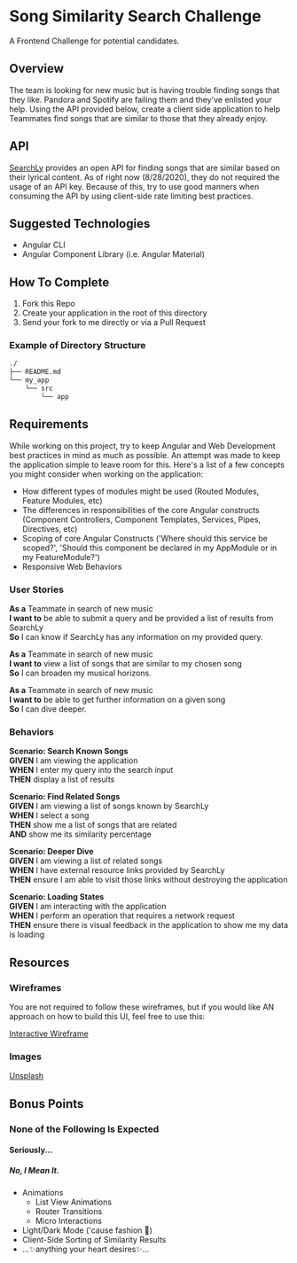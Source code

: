 # Song Similarity Search Challenge
A Frontend Challenge for potential candidates.

## Overview
The team is looking for new music but is having trouble finding songs that they like. Pandora and Spotify are failing them and they've enlisted your help. Using the API provided below, create a client side application to help Teammates find songs that are similar to those that they already enjoy.

## API
[SearchLy](https://searchly.asuarez.dev/docs/v1) provides an open API for finding songs that are similar based on their lyrical content. As of right now (8/28/2020), they do not required the usage of an API key. Because of this, try to use good manners when consuming the API by using client-side rate limiting best practices.

## Suggested Technologies
* Angular CLI
* Angular Component Library (i.e. Angular Material)

## How To Complete
1. Fork this Repo
2. Create your application in the root of this directory
3. Send your fork to me directly or via a Pull Request

### Example of Directory Structure
```bash
./
├── README.md
└── my_app
    └── src
        └── app
```

## Requirements
While working on this project, try to keep Angular and Web Development best practices in mind as much as possible. An attempt was made to keep the application simple to leave room for this. Here's a list of a few concepts you might consider when working on the application: 
* How different types of modules might be used (Routed Modules, Feature Modules, etc)
* The differences in responsibilities of the core Angular constructs (Component Controllers, Component Templates, Services, Pipes, Directives, etc)
* Scoping of core Angular Constructs ('Where should this service be scoped?', 'Should this component be declared in my AppModule or in my FeatureModule?')
* Responsive Web Behaviors

### User Stories
**As a** Teammate in search of new music  
**I want to** be able to submit a query and be provided a list of results from SearchLy  
**So** I can know if SearchLy has any information on my provided query.  

**As a** Teammate in search of new music  
**I want to** view a list of songs that are similar to my chosen song   
**So** I can broaden my musical horizons.  

**As a** Teammate in search of new music  
**I want to** be able to get further information on a given song  
**So** I can dive deeper.  

### Behaviors
**Scenario: Search Known Songs**  
**GIVEN** I am viewing the application  
**WHEN** I enter my query into the search input  
**THEN** display a list of results  

**Scenario: Find Related Songs**  
**GIVEN** I am viewing a list of songs known by SearchLy  
**WHEN** I select a song  
**THEN** show me a list of songs that are related  
**AND** show me its similarity percentage  

**Scenario: Deeper Dive**  
**GIVEN** I am viewing a list of related songs  
**WHEN** I have external resource links provided by SearchLy  
**THEN** ensure I am able to visit those links without destroying the application  

**Scenario: Loading States**  
**GIVEN** I am interacting with the application  
**WHEN** I perform an operation that requires a network request  
**THEN** ensure there is visual feedback in the application to show me my data is loading  

## Resources
### Wireframes
You are not required to follow these wireframes, but if you would like AN approach on how to build this UI, feel free to use this:

[Interactive Wireframe](https://www.figma.com/proto/LSoza6gcKmeGMld9nQgDSg/SearchLy-Wireframes?node-id=2%3A3&viewport=244%2C463%2C0.2206893414258957&scaling=min-zoom)

### Images
[Unsplash](https://unsplash.com/)

## Bonus Points
### None of the Following Is Expected
#### Seriously...
##### No, I Mean It.
* Animations
  * List View Animations
  * Router Transitions
  * Micro Interactions
* Light/Dark Mode ('cause fashion 💅)
* Client-Side Sorting of Similarity Results
* ...✨anything your heart desires✨...
